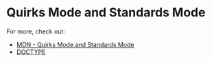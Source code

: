 # Quirks Mode and Standards Mode
For more, check out:
- [MDN - Quirks Mode and Standards Mode](https://developer.mozilla.org/en-US/docs/Web/HTML/Quirks_Mode_and_Standards_Mode)
- [DOCTYPE](https://hsivonen.fi/doctype/)